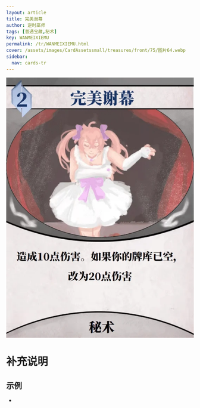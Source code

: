 ```yaml
---
layout: article
title: 完美谢幕
author: 逆时巫师
tags: [普通宝藏,秘术]
key: WANMEIXIEMU
permalink: /tr/WANMEIXIEMU.html
cover: /assets/images/CardAssetssmall/treasures/front/75/图片64.webp
sidebar:
  nav: cards-tr
---
```

![](/assets/images/CardAssets/treasures/front/75/图片64.webp)

# 补充说明



## 示例
* 